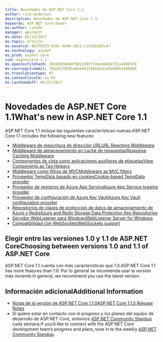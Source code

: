 ```yaml
---
title: Novedades de ASP.NET Core 1.1
author: rick-anderson
description: Novedades de ASP.NET Core 1.1
keywords: ASP.NET Core,bower
ms.author: riande
manager: wpickett
ms.date: 02/14/2017
ms.topic: article
ms.assetid: 062f8353-d1bc-4e99-a821-c1d1bb162c47
ms.technology: aspnet
ms.prod: aspnet-core
uid: aspnetcore-1.1
ms.openlocfilehash: 28a99d3040df9611995fc8aed4bb8751aa9845f8
ms.sourcegitcommit: 78d28178345a0eea91556e4cd1adad98b1446db8
ms.translationtype: HT
ms.contentlocale: es-ES
ms.lasthandoff: 09/22/2017
---
```

# <a name="whats-new-in-aspnet-core-11"></a><span data-ttu-id="78f6c-104">Novedades de ASP.NET Core 1.1</span><span class="sxs-lookup"><span data-stu-id="78f6c-104">What's new in ASP.NET Core 1.1</span></span>

<span data-ttu-id="78f6c-105">ASP.NET Core 1.1 incluye las siguientes características nuevas:</span><span class="sxs-lookup"><span data-stu-id="78f6c-105">ASP.NET Core 1.1 includes the following new features:</span></span>

- [<span data-ttu-id="78f6c-106">Middleware de reescritura de dirección URL</span><span class="sxs-lookup"><span data-stu-id="78f6c-106">URL Rewriting Middleware</span></span>](xref:fundamentals/url-rewriting)
- [<span data-ttu-id="78f6c-107">Middleware de almacenamiento en caché de respuestas</span><span class="sxs-lookup"><span data-stu-id="78f6c-107">Response Caching Middleware</span></span>](xref:performance/caching/middleware)
- [<span data-ttu-id="78f6c-108">Componentes de vista como aplicaciones auxiliares de etiquetas</span><span class="sxs-lookup"><span data-stu-id="78f6c-108">View Components as Tag Helpers</span></span>](xref:mvc/views/view-components#invoking-a-view-component-as-a-tag-helper)
- [<span data-ttu-id="78f6c-109">Middleware como filtros de MVC</span><span class="sxs-lookup"><span data-stu-id="78f6c-109">Middleware as MVC filters</span></span>](xref:mvc/controllers/filters#using-middleware-in-the-filter-pipeline)
- [<span data-ttu-id="78f6c-110">Proveedor TempData basado en cookies</span><span class="sxs-lookup"><span data-stu-id="78f6c-110">Cookie-based TempData provider</span></span>](xref:fundamentals/app-state#cookie-based-tempdata-provider )
- [<span data-ttu-id="78f6c-111">Proveedor de registros de Azure App Service</span><span class="sxs-lookup"><span data-stu-id="78f6c-111">Azure App Service logging provider</span></span>](xref:fundamentals/logging#appservice)
- [<span data-ttu-id="78f6c-112">Proveedor de configuración de Azure Key Vault</span><span class="sxs-lookup"><span data-stu-id="78f6c-112">Azure Key Vault configuration provider</span></span>](xref:security/key-vault-configuration)
- [<span data-ttu-id="78f6c-113">Repositorios de claves de protección de datos de almacenamiento de Azure y Redis</span><span class="sxs-lookup"><span data-stu-id="78f6c-113">Azure and Redis Storage Data Protection Key Repositories</span></span>](xref:security/data-protection/implementation/key-storage-providers#azure-and-redis)
- [<span data-ttu-id="78f6c-114">Servidor WebListener para Windows</span><span class="sxs-lookup"><span data-stu-id="78f6c-114">WebListener Server for Windows</span></span>](xref:fundamentals/servers/weblistener)
- [<span data-ttu-id="78f6c-115">Compatibilidad con WebSockets</span><span class="sxs-lookup"><span data-stu-id="78f6c-115">WebSockets support</span></span>](xref:fundamentals/websockets)

## <a name="choosing-between-versions-10-and-11-of-aspnet-core"></a><span data-ttu-id="78f6c-116">Elegir entre las versiones 1.0 y 1.1 de ASP.NET Core</span><span class="sxs-lookup"><span data-stu-id="78f6c-116">Choosing between versions 1.0 and 1.1 of ASP.NET Core</span></span>

<span data-ttu-id="78f6c-117">ASP.NET Core 1.1 cuenta con más características que 1.0.</span><span class="sxs-lookup"><span data-stu-id="78f6c-117">ASP.NET Core 1.1 has more features than 1.0.</span></span> <span data-ttu-id="78f6c-118">Por lo general se recomienda usar la versión más reciente.</span><span class="sxs-lookup"><span data-stu-id="78f6c-118">In general, we recommend you use the latest version.</span></span>

## <a name="additional-information"></a><span data-ttu-id="78f6c-119">Información adicional</span><span class="sxs-lookup"><span data-stu-id="78f6c-119">Additional Information</span></span>

- [<span data-ttu-id="78f6c-120">Notas de la versión de ASP.NET Core 1.1.0</span><span class="sxs-lookup"><span data-stu-id="78f6c-120">ASP.NET Core 1.1.0 Release Notes</span></span>](https://github.com/aspnet/Home/releases/tag/1.1.0)
- <span data-ttu-id="78f6c-121">Si quiere estar en contacto con el progreso y los planes del equipo de desarrollo de ASP.NET Core, sintonice [ASP.NET Community Standup](https://live.asp.net/) cada semana.</span><span class="sxs-lookup"><span data-stu-id="78f6c-121">If you’d like to connect with the ASP.NET Core development team’s progress and plans, tune in to the weekly [ASP.NET Community Standup](https://live.asp.net/).</span></span>
